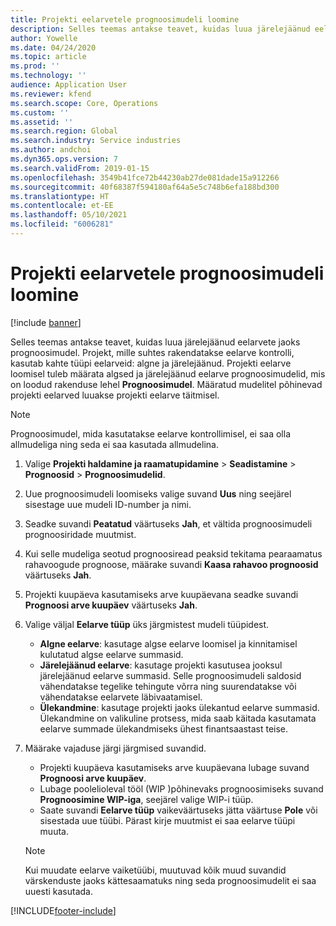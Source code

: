 ```yaml
---
title: Projekti eelarvetele prognoosimudeli loomine
description: Selles teemas antakse teavet, kuidas luua järelejäänud eelarvete jaoks prognoosimudel.
author: Yowelle
ms.date: 04/24/2020
ms.topic: article
ms.prod: ''
ms.technology: ''
audience: Application User
ms.reviewer: kfend
ms.search.scope: Core, Operations
ms.custom: ''
ms.assetid: ''
ms.search.region: Global
ms.search.industry: Service industries
ms.author: andchoi
ms.dyn365.ops.version: 7
ms.search.validFrom: 2019-01-15
ms.openlocfilehash: 3549b41fce72b44230ab27de081dade15a912266
ms.sourcegitcommit: 40f68387f594180af64a5e5c748b6efa188bd300
ms.translationtype: HT
ms.contentlocale: et-EE
ms.lasthandoff: 05/10/2021
ms.locfileid: "6006281"
---
```

# <a name="create-forecast-models-for-project-budgets"></a>Projekti eelarvetele prognoosimudeli loomine 

[!include [banner](../includes/banner.md)]

Selles teemas antakse teavet, kuidas luua järelejäänud eelarvete jaoks prognoosimudel. Projekt, mille suhtes rakendatakse eelarve kontrolli, kasutab kahte tüüpi eelarveid: algne ja järelejäänud. Projekti eelarve loomisel tuleb määrata algsed ja järelejäänud eelarve prognoosimudelid, mis on loodud rakenduse lehel **Prognoosimudel**. Määratud mudelitel põhinevad projekti eelarved luuakse projekti eelarve täitmisel.

> [!NOTE]
> Prognoosimudel, mida kasutatakse eelarve kontrollimisel, ei saa olla allmudeliga ning seda ei saa kasutada allmudelina.

1. Valige **Projekti haldamine ja raamatupidamine** > **Seadistamine** > **Prognoosid**  > **Prognoosimudelid**.
2. Uue prognoosimudeli loomiseks valige suvand **Uus** ning seejärel sisestage uue mudeli ID-number ja nimi. 
3. Seadke suvandi **Peatatud** väärtuseks **Jah**, et vältida prognoosimudeli prognoosiridade muutmist. 
4. Kui selle mudeliga seotud prognoosiread peaksid tekitama pearaamatus rahavoogude prognoose, määrake suvandi **Kaasa rahavoo prognoosid** väärtuseks **Jah**. 
5. Projekti kuupäeva kasutamiseks arve kuupäevana seadke suvandi **Prognoosi arve kuupäev** väärtuseks **Jah**. 
6. Valige väljal **Eelarve tüüp** üks järgmistest mudeli tüüpidest.

   - **Algne eelarve**: kasutage algse eelarve loomisel ja kinnitamisel kulutatud algse eelarve summasid.
   - **Järelejäänud eelarve**: kasutage projekti kasutusea jooksul järelejäänud eelarve summasid. Selle prognoosimudeli saldosid vähendatakse tegelike tehingute võrra ning suurendatakse või vähendatakse eelarvete läbivaatamisel.
   - **Ülekandmine**: kasutage projekti jaoks ülekantud eelarve summasid. Ülekandmine on valikuline protsess, mida saab käitada kasutamata eelarve summade ülekandmiseks ühest finantsaastast teise.

7. Määrake vajaduse järgi järgmised suvandid.

   - Projekti kuupäeva kasutamiseks arve kuupäevana lubage suvand **Prognoosi arve kuupäev**.
   - Lubage poolelioleval tööl (WIP )põhinevaks prognoosimiseks suvand **Prognoosimine WIP-iga**, seejärel valige WIP-i tüüp. 
   - Saate suvandi **Eelarve tüüp** vaikeväärtuseks jätta väärtuse **Pole** või sisestada uue tüübi. Pärast kirje muutmist ei saa eelarve tüüpi muuta.     
    > [!NOTE]
    > Kui muudate eelarve vaiketüübi, muutuvad kõik muud suvandid värskenduste jaoks kättesaamatuks ning seda prognoosimudelit ei saa uuesti kasutada. 
   


 



[!INCLUDE[footer-include](../includes/footer-banner.md)]